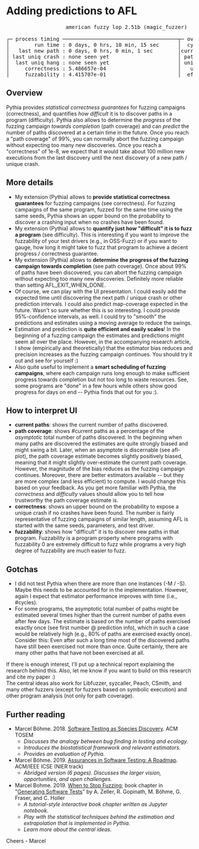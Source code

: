 # Adding predictions to AFL

<pre>
                   american fuzzy lop 2.51b (magic_fuzzer)

┌─ process timing ─────────────────────────────────────┬─ overall results ─────┐
│        run time : 0 days, 0 hrs, 10 min, 15 sec      │  cycles done : 6      │
│   last new path : 0 days, 0 hrs, 0 min, 1 sec        │current paths : 3104   │
│ last uniq crash : none seen yet                      │ path coverag : 21.7%  │
│  last uniq hang : none seen yet                      │ uniq crashes : 0      │
│     correctness : 5.486657e-04                       │   uniq hangs : 0      │
│     fuzzability : 4.415707e-01                       │  effec paths : 1.555  │
</pre>

## Overview
Pythia provides *statistical correctness guarantees* for fuzzing campaigns (correctness), and quantifies *how difficult* it is to discover paths in a program (difficulty). Pythia also allows to determine the *progress* of the fuzzing campaign *towards completion* (path coverage) and can *predict* the number of paths discovered at a certain time in the future. Once you reach a "path coverage" of 99%, you can normally abort the fuzzing campaign without expecting too many new discoveries. Once you reach a "correctness" of 1e-8, we expect that it would take about 100 million new executions from the last discovery until the next discovery of a new path / unique crash.

## More details
* My extension (Pythia) allows to **provide statistical correctness guarantees** for fuzzing campaigns (see correctness). For fuzzing campaigns of the same program, fuzzed for the same time using the same seeds, Pythia shows an upper bound on the probability to discover a crashing input when no crashes have been found.
* My extension (Pythia) allows to **quantify just how "difficult" it is to fuzz a program** (see difficulty). This is interesting if you want to improve the fuzzability of your test drivers (e.g., in OSS-Fuzz) or if you want to gauge, how long it might take to fuzz that program to achieve a decent progress / correctness guarantee.
* My extension (Pythia) allows to **determine the progress of the fuzzing campaign towards completion** (see path coverage). Once about 99% of paths have been discovered, you can abort the fuzzing campaign without expecting too many new discoveries. Definitely more reliable than setting AFL_EXIT_WHEN_DONE.
* Of course, we can play with the UI presentation. I could easily add the expected time until discovering the next path / unique crash or other prediction intervals. I could also predict map-coverage expected in the future. Wasn't so sure whether this is so interesting. I could provide 95%-confidence intervals, as well. I could try to "smooth" the predictions and estimates using a moving average to reduce the swings.
* Estimation and prediction is **quite efficient and easily scales**! In the beginning of a fuzzing campaign the estimates and predictions might seem all over the place. However, in the accompanying research article, I show (empirically and theoretically) that the estimator bias reduces and precision increases as the fuzzing campaign continues. You should try it out and see for yourself :)
* Also quite useful to implement a **smart scheduling of fuzzing campaigns**, where each campaign runs long enough to make sufficient progress towards completion but not too long to waste resources. See, some programs are "done" in a few hours while others show good progress for days on end -- Pythia finds that out for you :).

## How to interpret UI
* **current paths**: shows the current number of paths discovered.
* **path coverage**: shows #current paths as a percentage of the *asymptotic* total number of paths discovered. In the beginning when many paths are discovered the estimates are quite strongly biased and might swing a bit. Later, when an asymptote is discernable (see afl-plot), the path coverage estimate becomes slightly positively biased, meaning that it might slightly over-estimate the current path coverage. However, the magnitude of the bias reduces as the fuzzing campaign continues. Moreover, there are better estimators available -- but they are more complex (and less efficient) to compute. I would change this based on your feedback. As you get more familiar with Pythia, the *correctness* and *difficulty* values should allow you to tell how trustworthy the path coverage estimate is.
* **correctness**: shows an upper bound on the probability to expose a unique crash if no crashes have been found. The number is fairly representative of fuzzing campaigns of similar length, assuming AFL is started with the same seeds, parameters, and test driver. 
* **fuzzability**: shows how "difficult" it is to discover new paths in that program. Fuzzability is a program property where programs with fuzzability 0 are extremely difficult to fuzz while programs a very high degree of fuzzability are much easier to fuzz.

## Gotchas
* I did not test Pythia when there are more than one instances (-M / -S). Maybe this needs to be accounted for in the implementation. However, again I expect that estimator performance improves with time (i.e., #cycles). 
* For some programs, the asymptotic total number of paths might be estimated several times higher than the current number of paths even after few days. The estimate is based on the number of paths exercised exactly once (see first number @ prediction info), which in such a case would be relatively high (e.g., 80% of paths are exercised exactly once). Consider this: Even after such a long time most of the discovered paths have still been exercised not more than once. Quite certainly, there are many other paths that have not been exercised at all.

If there is enough interest, I'll put up a technical report explaining the research behind this. Also, let me know if you want to build on this research and cite my paper :) <br/>
The central ideas also work for Libfuzzer, syzcaller, Peach, CSmith, and many other fuzzers (except for fuzzers based on symbolic execution) and other program analysis (not only for path coverage).

## Further reading
* Marcel Böhme. 2018. [Software Testing as Species Discovery](https://mboehme.github.io/paper/TOSEM18.pdf). ACM TOSEM
  * *Discusses the analogy between bug finding in testing and ecology.*
  * *Introduces the biostatistical framework and relevant estimators.*
  * *Provides an evaluation of Pythia.*
* Marcel Böhme. 2019. [Assurances in Software Testing: A Roadmap](https://arxiv.org/abs/1807.10255). ACM/IEEE ICSE (NIER track) 
  * *Abridged version (6 pages). Discusses the larger vision, opportunities, and open challenges.*
* Marcel Bohme. 2019. [When to Stop Fuzzing](https://www.fuzzingbook.org/html/WhenToStopFuzzing.html); book chapter in "[Generating Software Tests](https://www.fuzzingbook.org)" by A. Zeller, R. Gopinath, M. Böhme, G. Fraser, and C. Holler
  * *A tutorial-style interactive book chapter written as Jupyter notebook.*
  * *Play with the statistical techniques behind the estimation and extrapolation that is implemented in Pythia.*
  * *Learn more about the central ideas.*

Cheers - Marcel
